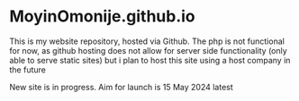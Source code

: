 # MoyinOmonije.github.io
This is my website repository, hosted via Github. The php is not functional for now, as github hosting does not allow for server side functionality (only able to serve static sites) but i plan to host this site using a host company in the future

New site is in progress. Aim for launch is 15 May 2024 latest
